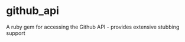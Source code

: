 github_api
==========

A ruby gem for accessing the Github API - provides extensive stubbing support
